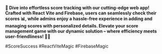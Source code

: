 **🚀 Dive into effortless score tracking with our cutting-edge web app! Crafted with React Vite and Firebase, users can seamlessly check their scores 📊, while admins enjoy a hassle-free experience in adding and managing scores with personalized details. Elevate your score management game with our dynamic solution – where efficiency meets user-friendliness! 🌟✨**


#ScoreSuccess #ReactViteMagic #FirebaseMagic
